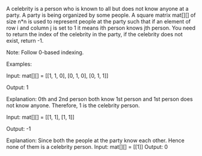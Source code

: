 A celebrity is a person who is known to all but does not know anyone at a party. A party is being organized by some people. A square matrix mat[][] of size n*n is used to represent people at the party such that if an element of row i and column j is set to 1 it means ith person knows jth person. You need to return the index of the celebrity in the party, if the celebrity does not exist, return -1.

Note: Follow 0-based indexing.

Examples:

Input: mat[][] = [[1, 1, 0],
                [0, 1, 0],
                [0, 1, 1]]
                
Output: 1

Explanation: 0th and 2nd person both know 1st person and 1st person does not know anyone. Therefore, 1 is the celebrity person.



Input: mat[][] = [[1, 1], 
                [1, 1]]
                
Output: -1

Explanation: Since both the people at the party know each other. Hence none of them is a celebrity person.
Input: mat[][] = [[1]]
Output: 0
